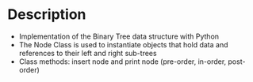 # Description

- Implementation of the Binary Tree data structure with Python
- The Node Class is used to instantiate objects that hold data and references to their left and right sub-trees
- Class methods: insert node and print node (pre-order, in-order, post-order)
